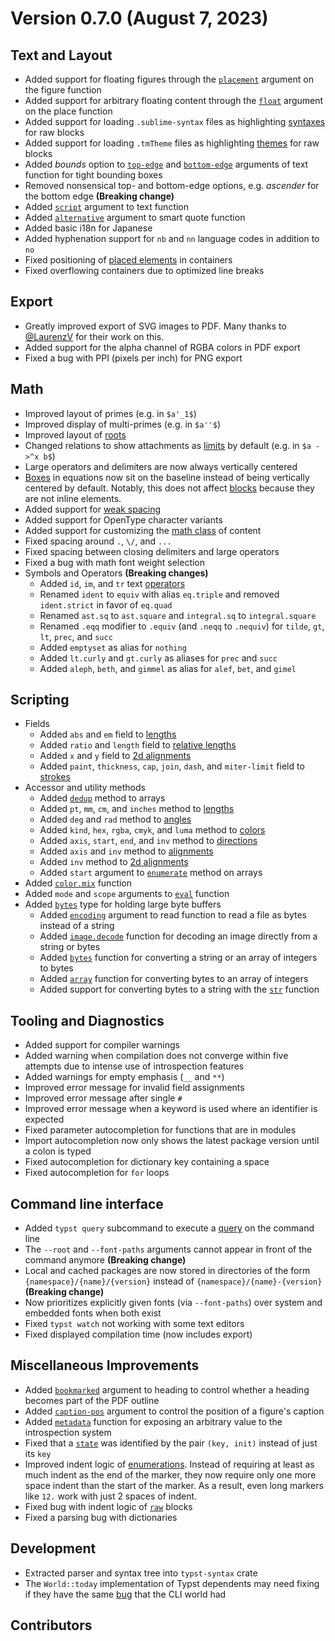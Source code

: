 # Version 0.7.0 (August 7, 2023)

## Text and Layout

- Added support for floating figures through the
  [`placement`](/reference/model/figure/#parameters-placement) argument
  on the figure function
- Added support for arbitrary floating content through the
  [`float`](/reference/layout/place/#parameters-float) argument on the
  place function
- Added support for loading `.sublime-syntax` files as highlighting
  [syntaxes](/reference/text/raw/#parameters-syntaxes) for raw blocks
- Added support for loading `.tmTheme` files as highlighting
  [themes](/reference/text/raw/#parameters-theme) for raw blocks
- Added *bounds* option to
  [`top-edge`](/reference/text/text/#parameters-top-edge) and
  [`bottom-edge`](/reference/text/text/#parameters-bottom-edge)
  arguments of text function for tight bounding boxes
- Removed nonsensical top- and bottom-edge options, e.g. *ascender* for
  the bottom edge **(Breaking change)**
- Added [`script`](/reference/text/text/#parameters-script) argument to
  text function
- Added
  [`alternative`](/reference/text/smartquote/#parameters-alternative)
  argument to smart quote function
- Added basic i18n for Japanese
- Added hyphenation support for `nb` and `nn` language codes in addition
  to `no`
- Fixed positioning of [placed elements](/reference/layout/place/) in
  containers
- Fixed overflowing containers due to optimized line breaks

## Export

- Greatly improved export of SVG images to PDF. Many thanks to
  [@LaurenzV](https://github.com/LaurenzV) for their work on this.
- Added support for the alpha channel of RGBA colors in PDF export
- Fixed a bug with PPI (pixels per inch) for PNG export

## Math

- Improved layout of primes (e.g. in
  <span class="typ-math-delim">`$`</span>`a`<span class="typ-math-op">`'`</span><span class="typ-math-op">`_`</span>`1`<span class="typ-math-delim">`$`</span>)
- Improved display of multi-primes (e.g. in
  <span class="typ-math-delim">`$`</span>`a`<span class="typ-math-op">`'`</span><span class="typ-math-op">`'`</span><span class="typ-math-delim">`$`</span>)
- Improved layout of [roots](/reference/math/roots/#functions-root)
- Changed relations to show attachments as
  [limits](/reference/math/attach/#functions-limits) by default (e.g. in
  <span class="typ-math-delim">`$`</span>`a `<span class="typ-escape">`->`</span><span class="typ-math-op">`^`</span>`x b`<span class="typ-math-delim">`$`</span>)
- Large operators and delimiters are now always vertically centered
- [Boxes](/reference/layout/box/) in equations now sit on the baseline
  instead of being vertically centered by default. Notably, this does
  not affect [blocks](/reference/layout/block/) because they are not
  inline elements.
- Added support for [weak spacing](/reference/layout/h/#parameters-weak)
- Added support for OpenType character variants
- Added support for customizing the [math class](/reference/math/class/)
  of content
- Fixed spacing around `.`, `\/`, and `...`
- Fixed spacing between closing delimiters and large operators
- Fixed a bug with math font weight selection
- Symbols and Operators **(Breaking changes)**
  - Added `id`, `im`, and `tr` text [operators](/reference/math/op/)
  - Renamed `ident` to `equiv` with alias `eq.triple` and removed
    `ident.strict` in favor of `eq.quad`
  - Renamed `ast.sq` to `ast.square` and `integral.sq` to
    `integral.square`
  - Renamed `.eqq` modifier to `.equiv` (and `.neqq` to `.nequiv`) for
    `tilde`, `gt`, `lt`, `prec`, and `succ`
  - Added `emptyset` as alias for `nothing`
  - Added `lt.curly` and `gt.curly` as aliases for `prec` and `succ`
  - Added `aleph`, `beth`, and `gimmel` as alias for `alef`, `bet`, and
    `gimel`

## Scripting

- Fields
  - Added `abs` and `em` field to [lengths](/reference/layout/length/)
  - Added `ratio` and `length` field to [relative
    lengths](/reference/layout/relative/)
  - Added `x` and `y` field to [2d
    alignments](/reference/layout/align/#parameters-alignment)
  - Added `paint`, `thickness`, `cap`, `join`, `dash`, and `miter-limit`
    field to [strokes](/reference/visualize/stroke/)
- Accessor and utility methods
  - Added [`dedup`](/reference/foundations/array/#definitions-dedup)
    method to arrays
  - Added `pt`, `mm`, `cm`, and `inches` method to
    [lengths](/reference/layout/length/)
  - Added `deg` and `rad` method to [angles](/reference/layout/angle/)
  - Added `kind`, `hex`, `rgba`, `cmyk`, and `luma` method to
    [colors](/reference/visualize/color/)
  - Added `axis`, `start`, `end`, and `inv` method to
    [directions](/reference/layout/stack/#parameters-dir)
  - Added `axis` and `inv` method to
    [alignments](/reference/layout/align/#parameters-alignment)
  - Added `inv` method to [2d
    alignments](/reference/layout/align/#parameters-alignment)
  - Added `start` argument to
    [`enumerate`](/reference/foundations/array/#definitions-enumerate)
    method on arrays
- Added [`color.mix`](/reference/visualize/color/#definitions-mix)
  function
- Added `mode` and `scope` arguments to
  [`eval`](/reference/foundations/eval/ "`eval`") function
- Added [`bytes`](/reference/foundations/bytes/ "`bytes`") type for
  holding large byte buffers
  - Added
    [`encoding`](/reference/data-loading/read/#parameters-encoding)
    argument to read function to read a file as bytes instead of a
    string
  - Added
    [`image.decode`](/reference/visualize/image/#definitions-decode)
    function for decoding an image directly from a string or bytes
  - Added [`bytes`](/reference/foundations/bytes/ "`bytes`") function
    for converting a string or an array of integers to bytes
  - Added [`array`](/reference/foundations/array/ "`array`") function
    for converting bytes to an array of integers
  - Added support for converting bytes to a string with the
    [`str`](/reference/foundations/str/ "`str`") function

## Tooling and Diagnostics

- Added support for compiler warnings
- Added warning when compilation does not converge within five attempts
  due to intense use of introspection features
- Added warnings for empty emphasis (`__` and `**`)
- Improved error message for invalid field assignments
- Improved error message after single `#`
- Improved error message when a keyword is used where an identifier is
  expected
- Fixed parameter autocompletion for functions that are in modules
- Import autocompletion now only shows the latest package version until
  a colon is typed
- Fixed autocompletion for dictionary key containing a space
- Fixed autocompletion for `for` loops

## Command line interface

- Added `typst query` subcommand to execute a
  [query](/reference/introspection/query/#command-line-queries) on the
  command line
- The `--root` and `--font-paths` arguments cannot appear in front of
  the command anymore **(Breaking change)**
- Local and cached packages are now stored in directories of the form
  `{namespace}/{name}/{version}` instead of
  `{namespace}/{name}-{version}` **(Breaking change)**
- Now prioritizes explicitly given fonts (via `--font-paths`) over
  system and embedded fonts when both exist
- Fixed `typst watch` not working with some text editors
- Fixed displayed compilation time (now includes export)

## Miscellaneous Improvements

- Added [`bookmarked`](/reference/model/heading/#parameters-bookmarked)
  argument to heading to control whether a heading becomes part of the
  PDF outline
- Added
  [`caption-pos`](/reference/model/figure/#definitions-caption-position)
  argument to control the position of a figure's caption
- Added [`metadata`](/reference/introspection/metadata/ "`metadata`")
  function for exposing an arbitrary value to the introspection system
- Fixed that a [`state`](/reference/introspection/state/ "`state`") was
  identified by the pair `(key, init)` instead of just its `key`
- Improved indent logic of [enumerations](/reference/model/enum/).
  Instead of requiring at least as much indent as the end of the marker,
  they now require only one more space indent than the start of the
  marker. As a result, even long markers like `12.` work with just 2
  spaces of indent.
- Fixed bug with indent logic of [`raw`](/reference/text/raw/ "`raw`")
  blocks
- Fixed a parsing bug with dictionaries

## Development

- Extracted parser and syntax tree into `typst-syntax` crate
- The `World::today` implementation of Typst dependents may need fixing
  if they have the same
  [bug](https://github.com/typst/typst/issues/1842) that the CLI world
  had

## Contributors
